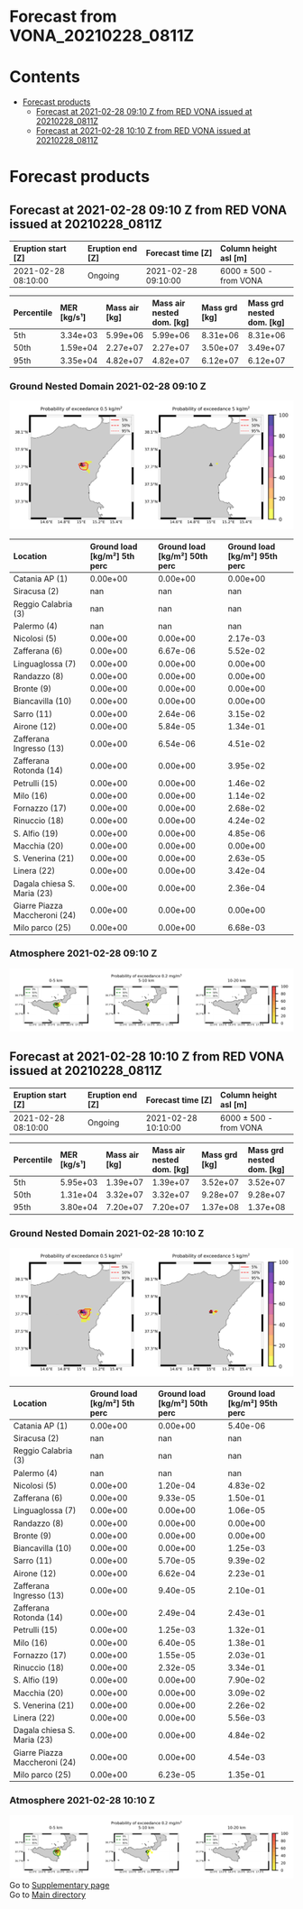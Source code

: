 
Forecast from VONA_20210228_0811Z
=================================

Contents
========

* [Forecast products](#forecast-products)
	* [Forecast at 2021-02-28 09:10 Z from RED VONA issued at 20210228_0811Z](#forecast-at-2021-02-28-0910-z-from-red-vona-issued-at-20210228_0811z)
	* [Forecast at 2021-02-28 10:10 Z from RED VONA issued at 20210228_0811Z](#forecast-at-2021-02-28-1010-z-from-red-vona-issued-at-20210228_0811z)

# Forecast products

## Forecast at 2021-02-28 09:10 Z from RED VONA issued at 20210228_0811Z
  

|Eruption start [Z]|Eruption end [Z]|Forecast time [Z]|Column height asl [m]|
| :--- | :--- | :--- | :--- |
|2021-02-28 08:10:00|Ongoing|2021-02-28 09:10:00|6000 ± 500 - from VONA|
  
  

|Percentile|MER [kg/s¹]|Mass air [kg]|Mass air nested dom. [kg]|Mass grd [kg]|Mass grd nested dom. [kg]|
| :--- | :--- | :--- | :--- | :--- | :--- |
|5th|3.34e+03|5.99e+06|5.99e+06|8.31e+06|8.31e+06|
|50th|1.59e+04|2.27e+07|2.27e+07|3.50e+07|3.49e+07|
|95th|3.35e+04|4.82e+07|4.82e+07|6.12e+07|6.12e+07|
  

### Ground Nested Domain 2021-02-28 09:10 Z
  
![](./figures/probability_grd_2021_02_28_0910_grid_1_1.png)  
  
  
  
  
  
  
  
  
  
  
  
  
  
  
  
  
  
  
  
  
  
  
  
  

|Location|Ground load [kg/m²] 5th perc|Ground load [kg/m²] 50th perc|Ground load [kg/m²] 95th perc|
| :--- | :--- | :--- | :--- |
|Catania AP (1)|0.00e+00|0.00e+00|0.00e+00|
|Siracusa (2)|nan|nan|nan|
|Reggio Calabria (3)|nan|nan|nan|
|Palermo (4)|nan|nan|nan|
|Nicolosi (5)|0.00e+00|0.00e+00|2.17e-03|
|Zafferana (6)|0.00e+00|6.67e-06|5.52e-02|
|Linguaglossa (7)|0.00e+00|0.00e+00|0.00e+00|
|Randazzo (8)|0.00e+00|0.00e+00|0.00e+00|
|Bronte (9)|0.00e+00|0.00e+00|0.00e+00|
|Biancavilla (10)|0.00e+00|0.00e+00|0.00e+00|
|Sarro (11)|0.00e+00|2.64e-06|3.15e-02|
|Airone (12)|0.00e+00|5.84e-05|1.34e-01|
|Zafferana Ingresso (13)|0.00e+00|6.54e-06|4.51e-02|
|Zafferana Rotonda (14)|0.00e+00|0.00e+00|3.95e-02|
|Petrulli (15)|0.00e+00|0.00e+00|1.46e-02|
|Milo (16)|0.00e+00|0.00e+00|1.14e-02|
|Fornazzo (17)|0.00e+00|0.00e+00|2.68e-02|
|Rinuccio (18)|0.00e+00|0.00e+00|4.24e-02|
|S. Alfio (19)|0.00e+00|0.00e+00|4.85e-06|
|Macchia (20)|0.00e+00|0.00e+00|0.00e+00|
|S. Venerina (21)|0.00e+00|0.00e+00|2.63e-05|
|Linera (22)|0.00e+00|0.00e+00|3.42e-04|
|Dagala chiesa S. Maria (23)|0.00e+00|0.00e+00|2.36e-04|
|Giarre Piazza Maccheroni (24)|0.00e+00|0.00e+00|0.00e+00|
|Milo parco (25)|0.00e+00|0.00e+00|6.68e-03|
  

### Atmosphere 2021-02-28 09:10 Z
  
![](./figures/probability_air_2021_02_28_0910_grid_2_conclev_1_1.png)
## Forecast at 2021-02-28 10:10 Z from RED VONA issued at 20210228_0811Z
  

|Eruption start [Z]|Eruption end [Z]|Forecast time [Z]|Column height asl [m]|
| :--- | :--- | :--- | :--- |
|2021-02-28 08:10:00|Ongoing|2021-02-28 10:10:00|6000 ± 500 - from VONA|
  
  

|Percentile|MER [kg/s¹]|Mass air [kg]|Mass air nested dom. [kg]|Mass grd [kg]|Mass grd nested dom. [kg]|
| :--- | :--- | :--- | :--- | :--- | :--- |
|5th|5.95e+03|1.39e+07|1.39e+07|3.52e+07|3.52e+07|
|50th|1.31e+04|3.32e+07|3.32e+07|9.28e+07|9.28e+07|
|95th|3.80e+04|7.20e+07|7.20e+07|1.37e+08|1.37e+08|
  

### Ground Nested Domain 2021-02-28 10:10 Z
  
![](./figures/probability_grd_2021_02_28_1010_grid_1_2.png)  
  
  
  
  
  
  
  
  
  
  
  
  
  
  
  
  
  
  
  
  
  
  
  
  

|Location|Ground load [kg/m²] 5th perc|Ground load [kg/m²] 50th perc|Ground load [kg/m²] 95th perc|
| :--- | :--- | :--- | :--- |
|Catania AP (1)|0.00e+00|0.00e+00|5.40e-06|
|Siracusa (2)|nan|nan|nan|
|Reggio Calabria (3)|nan|nan|nan|
|Palermo (4)|nan|nan|nan|
|Nicolosi (5)|0.00e+00|1.20e-04|4.83e-02|
|Zafferana (6)|0.00e+00|9.33e-05|1.50e-01|
|Linguaglossa (7)|0.00e+00|0.00e+00|1.06e-05|
|Randazzo (8)|0.00e+00|0.00e+00|0.00e+00|
|Bronte (9)|0.00e+00|0.00e+00|0.00e+00|
|Biancavilla (10)|0.00e+00|0.00e+00|1.25e-03|
|Sarro (11)|0.00e+00|5.70e-05|9.39e-02|
|Airone (12)|0.00e+00|6.62e-04|2.23e-01|
|Zafferana Ingresso (13)|0.00e+00|9.40e-05|2.10e-01|
|Zafferana Rotonda (14)|0.00e+00|2.49e-04|2.43e-01|
|Petrulli (15)|0.00e+00|1.25e-03|1.32e-01|
|Milo (16)|0.00e+00|6.40e-05|1.38e-01|
|Fornazzo (17)|0.00e+00|1.55e-05|2.03e-01|
|Rinuccio (18)|0.00e+00|2.32e-05|3.34e-01|
|S. Alfio (19)|0.00e+00|0.00e+00|7.90e-02|
|Macchia (20)|0.00e+00|0.00e+00|3.09e-02|
|S. Venerina (21)|0.00e+00|0.00e+00|2.26e-02|
|Linera (22)|0.00e+00|0.00e+00|5.56e-03|
|Dagala chiesa S. Maria (23)|0.00e+00|0.00e+00|4.84e-02|
|Giarre Piazza Maccheroni (24)|0.00e+00|0.00e+00|4.54e-03|
|Milo parco (25)|0.00e+00|6.23e-05|1.35e-01|
  

### Atmosphere 2021-02-28 10:10 Z
  
![](./figures/probability_air_2021_02_28_1010_grid_2_conclev_1_2.png)  
Go to [Supplementary page](Supplementary_page.md)  
Go to [Main directory](https://github.com/federicapardini/Real_time_ash_forecast)